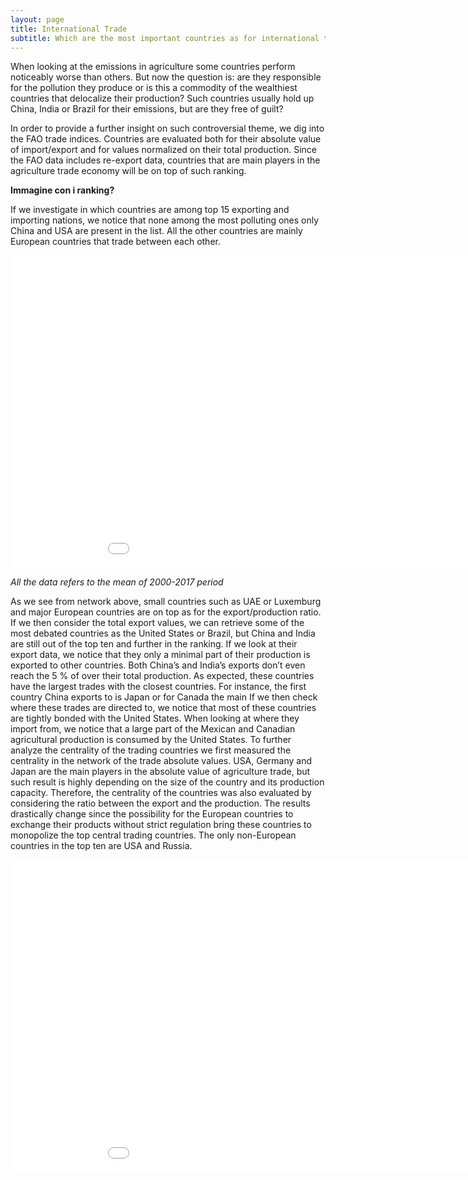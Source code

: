 ```yaml
---
layout: page
title: International Trade
subtitle: Which are the most important countries as for international trade on agricultural products?
---
```


When looking at the emissions in agriculture some countries perform noticeably worse than others. But now the question is: are they responsible for the pollution they produce or is this a commodity of the wealthiest countries that delocalize their production? Such countries usually hold up China, India or Brazil for their emissions, but are they free of guilt?

In order to provide a further insight on such controversial theme, we dig into the FAO trade indices. Countries are evaluated both for their absolute value of import/export and for values normalized on their total production. Since the FAO data includes re-export data, countries that are main players in the agriculture trade economy will be on top of such ranking.

**Immagine con i ranking?**

If we investigate in which countries are among top 15 exporting and importing nations, we notice that none among the most polluting ones only China and USA are present in the list.
All the other countries are mainly European countries that trade between each other.

<div class="iframe-container">
    <iframe id="graph" src="overall_export.html" width="1000" height="500"  frameborder="0"></iframe>
</div>

*All the data refers to the mean of 2000-2017 period*

As we see from network above, small countries such as UAE or Luxemburg and major European countries are on top as for the export/production ratio. 
If we then consider the total export values, we can retrieve some of the most debated countries as the United States or Brazil, but China and India are still out of the top ten and further in the ranking.
If we look at their export data, we notice that they only a minimal part of their production is exported to other countries. Both China’s and India’s exports don’t even reach the 5 % of over their total production.
As expected, these countries have the largest trades with the closest countries. For instance, the first country China exports to is Japan or for Canada the main
If we then check where these trades are directed to, we notice that most of these countries are tightly bonded with the United States. When looking at where they import from, we notice that a large part of the Mexican and Canadian agricultural production is consumed by the United States.
To further analyze the centrality of the trading countries we first measured the centrality in the network of the trade absolute values. USA, Germany and Japan are the main players in the absolute value of agriculture trade, but such result is highly depending on the size of the country and its production capacity.
Therefore, the centrality of the countries was also evaluated by considering the ratio between the export and the production. The results drastically change since the possibility for the European countries to exchange their products without strict regulation bring these countries to monopolize the top central trading countries. The only non-European countries in the top ten are USA and Russia.

<div class="iframe-container">
    <iframe id="graph" src="overall_import.html" width="1000" height="500" frameborder="0"></iframe>
</div>
